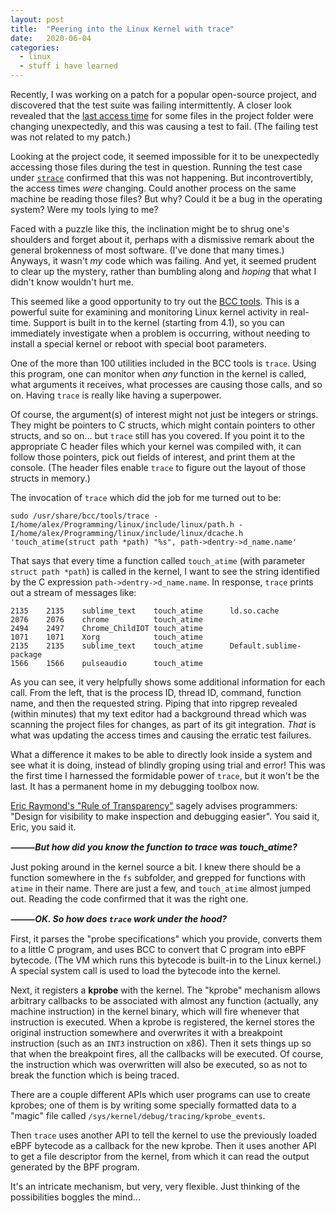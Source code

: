 ```yaml
---
layout: post
title:  "Peering into the Linux Kernel with trace"
date:   2020-06-04
categories:
  - linux
  - stuff i have learned
---
```


Recently, I was working on a patch for a popular open-source project, and discovered that the test suite was failing intermittently. A closer look revealed that the [last access time](https://en.wikipedia.org/wiki/Stat_(system_call)) for some files in the project folder were changing unexpectedly, and this was causing a test to fail. (The failing test was not related to my patch.)

Looking at the project code, it seemed impossible for it to be unexpectedly accessing those files during the test in question. Running the test case under [`strace`](https://strace.io/) confirmed that this was not happening. But incontrovertibly, the access times *were* changing. Could another process on the same machine be reading those files? But why? Could it be a bug in the operating system? Were my tools lying to me?

Faced with a puzzle like this, the inclination might be to shrug one's shoulders and forget about it, perhaps with a dismissive remark about the general brokenness of most software. (I've done that many times.) Anyways, it wasn't *my* code which was failing. And yet, it seemed prudent to clear up the mystery, rather than bumbling along and *hoping* that what I didn't know wouldn't hurt me.

This seemed like a good opportunity to try out the [BCC tools](https://iovisor.github.io/bcc/). This is a powerful suite for examining and monitoring Linux kernel activity in real-time. Support is built in to the kernel (starting from 4.1), so you can immediately investigate when a problem is occurring, without needing to install a special kernel or reboot with special boot parameters.

One of the more than 100 utilities included in the BCC tools is `trace`. Using this program, one can monitor when *any* function in the kernel is called, what arguments it receives, what processes are causing those calls, and so on. Having `trace` is really like having a superpower.

Of course, the argument(s) of interest might not just be integers or strings. They might be pointers to C structs, which might contain pointers to other structs, and so on... but `trace` still has you covered. If you point it to the appropriate C header files which your kernel was compiled with, it can follow those pointers, pick out fields of interest, and print them at the console. (The header files enable `trace` to figure out the layout of those structs in memory.)

The invocation of `trace` which did the job for me turned out to be:

    sudo /usr/share/bcc/tools/trace -I/home/alex/Programming/linux/include/linux/path.h -I/home/alex/Programming/linux/include/linux/dcache.h 'touch_atime(struct path *path) "%s", path->dentry->d_name.name'

That says that every time a function called `touch_atime` (with parameter `struct path *path`) is called in the kernel, I want to see the string identified by the C expression `path->dentry->d_name.name`. In response, `trace` prints out a stream of messages like:

    2135    2135    sublime_text    touch_atime      ld.so.cache
    2076    2076    chrome          touch_atime
    2494    2497    Chrome_ChildIOT touch_atime
    1071    1071    Xorg            touch_atime
    2135    2135    sublime_text    touch_atime      Default.sublime-package
    1566    1566    pulseaudio      touch_atime

As you can see, it very helpfully shows some additional information for each call. From the left, that is the process ID, thread ID, command, function name, and then the requested string. Piping that into ripgrep revealed (within minutes) that my text editor had a background thread which was scanning the project files for changes, as part of its git integration. *That* is what was updating the access times and causing the erratic test failures.

What a difference it makes to be able to directly look inside a system and see what it is doing, instead of blindly groping using trial and error! This was the first time I harnessed the formidable power of `trace`, but it won't be the last. It has a permanent home in my debugging toolbox now.

[Eric Raymond's "Rule of Transparency"](http://www.catb.org/~esr/writings/taoup/html/ch01s06.html#id2878054) sagely advises programmers: "Design for visibility to make inspection and debugging easier". You said it, Eric, you said it.

***⸻But how did you know the function to trace was touch_atime?***

Just poking around in the kernel source a bit. I knew there should be a function somewhere in the `fs` subfolder, and grepped for functions with `atime` in their name. There are just a few, and `touch_atime` almost jumped out. Reading the code confirmed that it was the right one.

***⸻OK. So how does `trace` work under the hood?***

First, it parses the "probe specifications" which you provide, converts them to a little C program, and uses BCC to convert that C program into eBPF bytecode. (The VM which runs this bytecode is built-in to the Linux kernel.) A special system call is used to load the bytecode into the kernel.

<span id="kprobe">Next, it registers a **kprobe** with the kernel. The "kprobe" mechanism allows arbitrary callbacks to be associated with almost any function (actually, any machine instruction) in the kernel binary, which will fire whenever that instruction is executed. When a kprobe is registered, the kernel stores the original instruction somewhere and overwrites it with a breakpoint instruction (such as an `INT3` instruction on x86). Then it sets things up so that when the breakpoint fires, all the callbacks will be executed. Of course, the instruction which was overwritten will also be executed, so as not to break the function which is being traced.</span>

There are a couple different APIs which user programs can use to create kprobes; one of them is by writing some specially formatted data to a "magic" file called `/sys/kernel/debug/tracing/kprobe_events`.

Then `trace` uses another API to tell the kernel to use the previously loaded eBPF bytecode as a callback for the new kprobe. Then it uses another API to get a file descriptor from the kernel, from which it can read the output generated by the BPF program.

It's an intricate mechanism, but very, very flexible. Just thinking of the possibilities boggles the mind...
